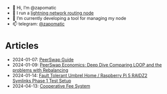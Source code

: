 - 👋 Hi, I’m @zapomatic
- 👀 I run a [lightning network routing node](https://amboss.space/node/026d0169e8c220d8e789de1e7543f84b9041bbb3e819ab14b9824d37caa94f1eb2)
- 🌱 I’m currently developing a tool for managing my node
- 📫 telegram: [@zapomatic](https://t.me/zapomatic)

# Articles

- 2024-01-07: [PeerSwap Guide](https://github.com/zapomatic/zapomatic/blob/main/PeerSwap.md)
- 2024-01-09: [PeerSwap Economics: Deep Dive Comparing LOOP and the problems with Rebalancing](https://github.com/zapomatic/zapomatic/blob/main/PeerSwapEconomics.md)
- 2024-01-14: [Fault Tolerant Umbrel Home / Raspberry Pi 5 RAIDZ2 Symlinks Phase 1 Test Setup](https://github.com/zapomatic/zapomatic/blob/main/Fault-Tolerant-Umbrel-Home-Pi-5-RAIDZ2-Symlinks-Phase1-TestSetup.md)
- 2024-04-13: [Cooperative Fee System](https://github.com/zapomatic/zapomatic/blob/main/Cooperative-Fee-System.md)
